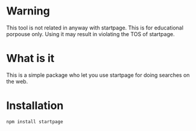 Warning
=======
This tool is not related in anyway with startpage. This is for educational porpouse only.
Using it may result in violating the TOS of startpage.

What is it
==========
This is a simple package who let you use startpage for doing searches on the web.

Installation
============
``npm install startpage``
